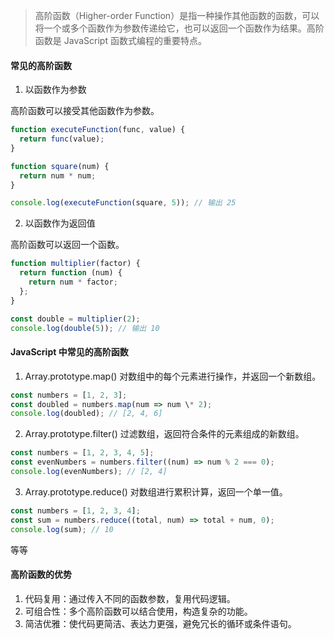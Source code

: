 > 高阶函数（Higher-order Function）是指一种操作其他函数的函数，可以将一个或多个函数作为参数传递给它，也可以返回一个函数作为结果。高阶函数是 JavaScript 函数式编程的重要特点。

#### 常见的高阶函数

1. 以函数作为参数

高阶函数可以接受其他函数作为参数。

```js
function executeFunction(func, value) {
  return func(value);
}

function square(num) {
  return num * num;
}

console.log(executeFunction(square, 5)); // 输出 25
```

2. 以函数作为返回值

高阶函数可以返回一个函数。

```js
function multiplier(factor) {
  return function (num) {
    return num * factor;
  };
}

const double = multiplier(2);
console.log(double(5)); // 输出 10
```

#### JavaScript 中常见的高阶函数

1. Array.prototype.map()
   对数组中的每个元素进行操作，并返回一个新数组。

```js
const numbers = [1, 2, 3];
const doubled = numbers.map(num => num \* 2);
console.log(doubled); // [2, 4, 6]
```

2. Array.prototype.filter()
   过滤数组，返回符合条件的元素组成的新数组。

```js
const numbers = [1, 2, 3, 4, 5];
const evenNumbers = numbers.filter((num) => num % 2 === 0);
console.log(evenNumbers); // [2, 4]
```

3. Array.prototype.reduce()
   对数组进行累积计算，返回一个单一值。

```js
const numbers = [1, 2, 3, 4];
const sum = numbers.reduce((total, num) => total + num, 0);
console.log(sum); // 10
```

等等

#### 高阶函数的优势

1. 代码复用：通过传入不同的函数参数，复用代码逻辑。
2. 可组合性：多个高阶函数可以结合使用，构造复杂的功能。
3. 简洁优雅：使代码更简洁、表达力更强，避免冗长的循环或条件语句。
